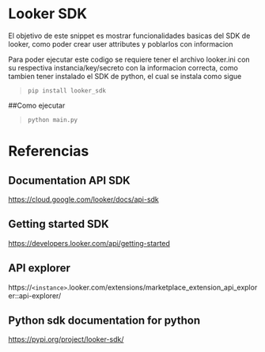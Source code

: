 
# Looker SDK

<p>El objetivo de este snippet es mostrar funcionalidades basicas del SDK de looker, 
como poder crear user attributes y poblarlos con informacion </p>

Para poder ejecutar este codigo se requiere tener el archivo looker.ini con su respectiva instancia/key/secreto con la informacion correcta, como tambien tener instalado el SDK de python, el cual se instala como sigue

>``
> pip install looker_sdk
>``

##Como ejecutar
>
> ``
> python main.py
>``
> 



# Referencias

## Documentation API SDK
https://cloud.google.com/looker/docs/api-sdk

## Getting started SDK
https://developers.looker.com/api/getting-started

## API explorer
https://`<instance>`.looker.com/extensions/marketplace_extension_api_explorer::api-explorer/

## Python sdk documentation for python

https://pypi.org/project/looker-sdk/

